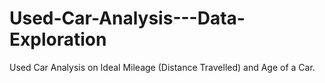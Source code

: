 # Used-Car-Analysis---Data-Exploration
Used Car Analysis on Ideal Mileage (Distance Travelled) and Age of a Car.
